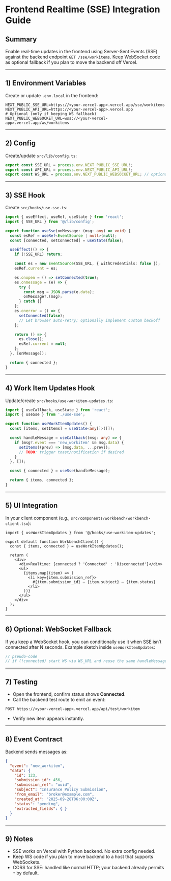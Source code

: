# Frontend Realtime (SSE) Integration Guide

## Summary
Enable real-time updates in the frontend using Server-Sent Events (SSE) against the backend endpoint `GET /sse/workitems`. Keep WebSocket code as optional fallback if you plan to move the backend off Vercel.

---

## 1) Environment Variables
Create or update `.env.local` in the frontend:

```
NEXT_PUBLIC_SSE_URL=https://<your-vercel-app>.vercel.app/sse/workitems
NEXT_PUBLIC_API_URL=https://<your-vercel-app>.vercel.app
# Optional (only if keeping WS fallback)
NEXT_PUBLIC_WEBSOCKET_URL=wss://<your-vercel-app>.vercel.app/ws/workitems
```

---

## 2) Config
Create/update `src/lib/config.ts`:

```ts
export const SSE_URL = process.env.NEXT_PUBLIC_SSE_URL!;
export const API_URL = process.env.NEXT_PUBLIC_API_URL!;
export const WS_URL = process.env.NEXT_PUBLIC_WEBSOCKET_URL; // optional fallback
```

---

## 3) SSE Hook
Create `src/hooks/use-sse.ts`:

```ts
import { useEffect, useRef, useState } from 'react';
import { SSE_URL } from '@/lib/config';

export function useSse(onMessage: (msg: any) => void) {
  const esRef = useRef<EventSource | null>(null);
  const [connected, setConnected] = useState(false);

  useEffect(() => {
    if (!SSE_URL) return;

    const es = new EventSource(SSE_URL, { withCredentials: false });
    esRef.current = es;

    es.onopen = () => setConnected(true);
    es.onmessage = (e) => {
      try {
        const msg = JSON.parse(e.data);
        onMessage?.(msg);
      } catch {}
    };
    es.onerror = () => {
      setConnected(false);
      // Let browser auto-retry; optionally implement custom backoff
    };

    return () => {
      es.close();
      esRef.current = null;
    };
  }, [onMessage]);

  return { connected };
}
```

---

## 4) Work Item Updates Hook
Update/create `src/hooks/use-workitem-updates.ts`:

```ts
import { useCallback, useState } from 'react';
import { useSse } from './use-sse';

export function useWorkItemUpdates() {
  const [items, setItems] = useState<any[]>([]);

  const handleMessage = useCallback((msg: any) => {
    if (msg?.event === 'new_workitem' && msg.data) {
      setItems((prev) => [msg.data, ...prev]);
      // TODO: trigger toast/notification if desired
    }
  }, []);

  const { connected } = useSse(handleMessage);

  return { items, connected };
}
```

---

## 5) UI Integration
In your client component (e.g., `src/components/workbench/workbench-client.tsx`):

```tsx
import { useWorkItemUpdates } from '@/hooks/use-workitem-updates';

export default function WorkbenchClient() {
  const { items, connected } = useWorkItemUpdates();

  return (
    <div>
      <div>Realtime: {connected ? 'Connected' : 'Disconnected'}</div>
      <ul>
        {items.map((item) => (
          <li key={item.submission_ref}>
            #{item.submission_id} — {item.subject} — {item.status}
          </li>
        ))}
      </ul>
    </div>
  );
}
```

---

## 6) Optional: WebSocket Fallback
If you keep a WebSocket hook, you can conditionally use it when SSE isn’t connected after N seconds. Example sketch inside `useWorkItemUpdates`:

```ts
// pseudo-code
// if (!connected) start WS via WS_URL and reuse the same handleMessage
```

---

## 7) Testing
- Open the frontend, confirm status shows **Connected**.
- Call the backend test route to emit an event:

```
POST https://<your-vercel-app>.vercel.app/api/test/workitem
```

- Verify new item appears instantly.

---

## 8) Event Contract
Backend sends messages as:

```json
{
  "event": "new_workitem",
  "data": {
    "id": 123,
    "submission_id": 456,
    "submission_ref": "uuid",
    "subject": "Insurance Policy Submission",
    "from_email": "broker@example.com",
    "created_at": "2025-09-28T06:00:00Z",
    "status": "pending",
    "extracted_fields": { }
  }
}
```

---

## 9) Notes
- SSE works on Vercel with Python backend. No extra config needed.
- Keep WS code if you plan to move backend to a host that supports WebSockets.
- CORS for SSE: handled like normal HTTP; your backend already permits `*` by default.
